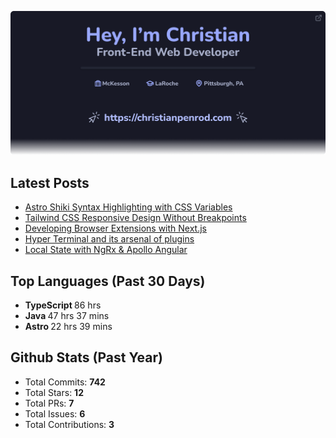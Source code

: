 <p align="center">
  <a href="https://christianpenrod.com">
    <img
      src="assets/banner.png"
      alt="Hey, I'm Christian. Front-End Web Developer (https://christianpenrod.com)."
      title="Hey, I'm Christian. Front-End Web Developer (https://christianpenrod.com)."
    />
  </a>
</p>

<h2>Latest Posts</h2>

<ul>
  
  <li><a href="https://christianpenrod.com/blog/astro-shiki-syntax-highlighting-with-css-variables/">Astro Shiki Syntax Highlighting with CSS Variables</a></li>
  
  <li><a href="https://christianpenrod.com/blog/tailwindcss-responsive-design-without-breakpoints/">Tailwind CSS Responsive Design Without Breakpoints</a></li>
  
  <li><a href="https://christianpenrod.com/blog/developing-browser-extensions-with-nextjs/">Developing Browser Extensions with Next.js</a></li>
  
  <li><a href="https://christianpenrod.com/blog/hyper-terminal-and-its-arsenal-of-plugins/">Hyper Terminal and its arsenal of plugins</a></li>
  
  <li><a href="https://christianpenrod.com/blog/local-state-with-ngrx-and-apollo-angular/">Local State with NgRx &amp; Apollo Angular</a></li>
  
</ul>

<h2>Top Languages (Past 30 Days)</h2>

<ul>
  
  <li>
    <strong>TypeScript </strong>
    <span>86 hrs</span>
  </li>
  
  <li>
    <strong>Java </strong>
    <span>47 hrs 37 mins</span>
  </li>
  
  <li>
    <strong>Astro </strong>
    <span>22 hrs 39 mins</span>
  </li>
  
</ul>

<h2>Github Stats (Past Year)</h2>

<ul>
  <li>Total Commits: <strong>742</strong></li>
  <li>Total Stars: <strong>12</strong></li>
  <li>Total PRs: <strong>7</strong></li>
  <li>Total Issues: <strong>6</strong></li>
  <li>Total Contributions: <strong>3</strong></li>
</ul>
